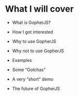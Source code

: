 # What I will cover

- What is GopherJS?

- How I got interested

- Why to use GopherJS

- Why not to use GopherJS

- Examples

- Some “Gotchas”

- A very “short” demo

- The future of GopherJS
